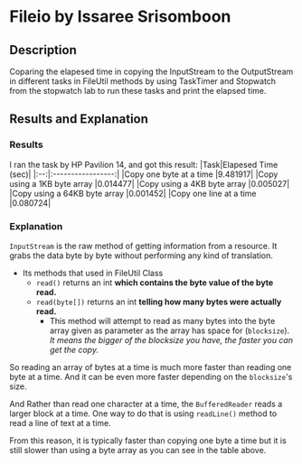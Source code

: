 # Fileio by Issaree Srisomboon
## Description
Coparing the elapesed time in copying the InputStream to the OutputStream in different tasks in FileUtil methods by using TaskTimer and Stopwatch from the stopwatch lab to run these tasks and print the elapsed time.
## Results and Explanation
### Results
I ran the task by HP Pavilion 14, and got this result:
|Task|Elapesed Time (sec)|
|:--:|:-----------------:|
|Copy one byte at a time     |9.481917|
|Copy using a 1KB byte array |0.014477|
|Copy using a 4KB byte array |0.005027|
|Copy using a 64KB byte array |0.001452|
|Copy one line at a time     |0.080724|
### Explanation
`InputStream` is the raw method of getting information from a resource. It grabs the data byte by byte without performing any kind of translation.
- Its methods that used in FileUtil Class
    - `read()` returns an int **which contains the byte value of the byte read.**
    - `read(byte[])` returns an int **telling how many bytes were actually read.** 
        - This method will attempt to read as many bytes into the byte array given as parameter as the array has space for (`blocksize`). *It means the bigger of the blocksize you have, the faster you can get the copy.*

So reading an array of bytes at a time is much more faster than reading one byte at a time. And it can be even more faster depending on the `blocksize`'s size.

And Rather than read one character at a time, the `BufferedReader` reads a larger block at a time. One way to do that is using `readLine()` method to read a line of text at a time.

From this reason, it is typically faster than copying one byte a time but it is still slower than using a byte array as you can see in the table above. 